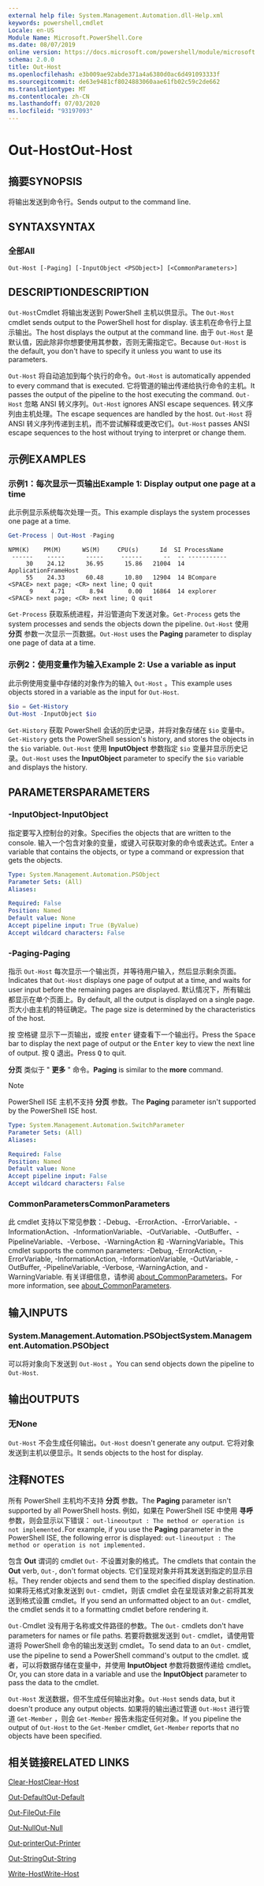 ```yaml
---
external help file: System.Management.Automation.dll-Help.xml
keywords: powershell,cmdlet
Locale: en-US
Module Name: Microsoft.PowerShell.Core
ms.date: 08/07/2019
online version: https://docs.microsoft.com/powershell/module/microsoft.powershell.core/out-host?view=powershell-7&WT.mc_id=ps-gethelp
schema: 2.0.0
title: Out-Host
ms.openlocfilehash: e3b009ae92abde371a4a6380d0ac6d491093333f
ms.sourcegitcommit: de63e9481cf8024883060aae61fb02c59c2de662
ms.translationtype: MT
ms.contentlocale: zh-CN
ms.lasthandoff: 07/03/2020
ms.locfileid: "93197093"
---
```

# <span data-ttu-id="2ebb5-103">Out-Host</span><span class="sxs-lookup"><span data-stu-id="2ebb5-103">Out-Host</span></span>

## <span data-ttu-id="2ebb5-104">摘要</span><span class="sxs-lookup"><span data-stu-id="2ebb5-104">SYNOPSIS</span></span>
<span data-ttu-id="2ebb5-105">将输出发送到命令行。</span><span class="sxs-lookup"><span data-stu-id="2ebb5-105">Sends output to the command line.</span></span>

## <span data-ttu-id="2ebb5-106">SYNTAX</span><span class="sxs-lookup"><span data-stu-id="2ebb5-106">SYNTAX</span></span>

### <span data-ttu-id="2ebb5-107">全部</span><span class="sxs-lookup"><span data-stu-id="2ebb5-107">All</span></span>

```
Out-Host [-Paging] [-InputObject <PSObject>] [<CommonParameters>]
```

## <span data-ttu-id="2ebb5-108">DESCRIPTION</span><span class="sxs-lookup"><span data-stu-id="2ebb5-108">DESCRIPTION</span></span>

<span data-ttu-id="2ebb5-109">`Out-Host`Cmdlet 将输出发送到 PowerShell 主机以供显示。</span><span class="sxs-lookup"><span data-stu-id="2ebb5-109">The `Out-Host` cmdlet sends output to the PowerShell host for display.</span></span> <span data-ttu-id="2ebb5-110">该主机在命令行上显示输出。</span><span class="sxs-lookup"><span data-stu-id="2ebb5-110">The host displays the output at the command line.</span></span> <span data-ttu-id="2ebb5-111">由于 `Out-Host` 是默认值，因此除非你想要使用其参数，否则无需指定它。</span><span class="sxs-lookup"><span data-stu-id="2ebb5-111">Because `Out-Host` is the default, you don't have to specify it unless you want to use its parameters.</span></span>

<span data-ttu-id="2ebb5-112">`Out-Host` 将自动追加到每个执行的命令。</span><span class="sxs-lookup"><span data-stu-id="2ebb5-112">`Out-Host` is automatically appended to every command that is executed.</span></span> <span data-ttu-id="2ebb5-113">它将管道的输出传递给执行命令的主机。</span><span class="sxs-lookup"><span data-stu-id="2ebb5-113">It passes the output of the pipeline to the host executing the command.</span></span> <span data-ttu-id="2ebb5-114">`Out-Host` 忽略 ANSI 转义序列。</span><span class="sxs-lookup"><span data-stu-id="2ebb5-114">`Out-Host` ignores ANSI escape sequences.</span></span> <span data-ttu-id="2ebb5-115">转义序列由主机处理。</span><span class="sxs-lookup"><span data-stu-id="2ebb5-115">The escape sequences are handled by the host.</span></span> <span data-ttu-id="2ebb5-116">`Out-Host` 将 ANSI 转义序列传递到主机，而不尝试解释或更改它们。</span><span class="sxs-lookup"><span data-stu-id="2ebb5-116">`Out-Host` passes ANSI escape sequences to the host without trying to interpret or change them.</span></span>

## <span data-ttu-id="2ebb5-117">示例</span><span class="sxs-lookup"><span data-stu-id="2ebb5-117">EXAMPLES</span></span>

### <span data-ttu-id="2ebb5-118">示例1：每次显示一页输出</span><span class="sxs-lookup"><span data-stu-id="2ebb5-118">Example 1: Display output one page at a time</span></span>

<span data-ttu-id="2ebb5-119">此示例显示系统每次处理一页。</span><span class="sxs-lookup"><span data-stu-id="2ebb5-119">This example displays the system processes one page at a time.</span></span>

```powershell
Get-Process | Out-Host -Paging
```

```Output
NPM(K)    PM(M)      WS(M)     CPU(s)      Id  SI ProcessName
 ------    -----      -----     ------      --  -- -----------
     30    24.12      36.95      15.86   21004  14 ApplicationFrameHost
     55    24.33      60.48      10.80   12904  14 BCompare
<SPACE> next page; <CR> next line; Q quit
      9     4.71       8.94       0.00   16864  14 explorer
<SPACE> next page; <CR> next line; Q quit
```

<span data-ttu-id="2ebb5-120">`Get-Process` 获取系统进程，并沿管道向下发送对象。</span><span class="sxs-lookup"><span data-stu-id="2ebb5-120">`Get-Process` gets the system processes and sends the objects down the pipeline.</span></span> <span data-ttu-id="2ebb5-121">`Out-Host` 使用 **分页** 参数一次显示一页数据。</span><span class="sxs-lookup"><span data-stu-id="2ebb5-121">`Out-Host` uses the **Paging** parameter to display one page of data at a time.</span></span>

### <span data-ttu-id="2ebb5-122">示例2：使用变量作为输入</span><span class="sxs-lookup"><span data-stu-id="2ebb5-122">Example 2: Use a variable as input</span></span>

<span data-ttu-id="2ebb5-123">此示例使用变量中存储的对象作为的输入 `Out-Host` 。</span><span class="sxs-lookup"><span data-stu-id="2ebb5-123">This example uses objects stored in a variable as the input for `Out-Host`.</span></span>

```powershell
$io = Get-History
Out-Host -InputObject $io
```

<span data-ttu-id="2ebb5-124">`Get-History` 获取 PowerShell 会话的历史记录，并将对象存储在 `$io` 变量中。</span><span class="sxs-lookup"><span data-stu-id="2ebb5-124">`Get-History` gets the PowerShell session's history, and stores the objects in the `$io` variable.</span></span>
<span data-ttu-id="2ebb5-125">`Out-Host` 使用 **InputObject** 参数指定 `$io` 变量并显示历史记录。</span><span class="sxs-lookup"><span data-stu-id="2ebb5-125">`Out-Host` uses the **InputObject** parameter to specify the `$io` variable and displays the history.</span></span>

## <span data-ttu-id="2ebb5-126">PARAMETERS</span><span class="sxs-lookup"><span data-stu-id="2ebb5-126">PARAMETERS</span></span>

### <span data-ttu-id="2ebb5-127">-InputObject</span><span class="sxs-lookup"><span data-stu-id="2ebb5-127">-InputObject</span></span>

<span data-ttu-id="2ebb5-128">指定要写入控制台的对象。</span><span class="sxs-lookup"><span data-stu-id="2ebb5-128">Specifies the objects that are written to the console.</span></span> <span data-ttu-id="2ebb5-129">输入一个包含对象的变量，或键入可获取对象的命令或表达式。</span><span class="sxs-lookup"><span data-stu-id="2ebb5-129">Enter a variable that contains the objects, or type a command or expression that gets the objects.</span></span>

```yaml
Type: System.Management.Automation.PSObject
Parameter Sets: (All)
Aliases:

Required: False
Position: Named
Default value: None
Accept pipeline input: True (ByValue)
Accept wildcard characters: False
```

### <span data-ttu-id="2ebb5-130">-Paging</span><span class="sxs-lookup"><span data-stu-id="2ebb5-130">-Paging</span></span>

<span data-ttu-id="2ebb5-131">指示 `Out-Host` 每次显示一个输出页，并等待用户输入，然后显示剩余页面。</span><span class="sxs-lookup"><span data-stu-id="2ebb5-131">Indicates that `Out-Host` displays one page of output at a time, and waits for user input before the remaining pages are displayed.</span></span> <span data-ttu-id="2ebb5-132">默认情况下，所有输出都显示在单个页面上。</span><span class="sxs-lookup"><span data-stu-id="2ebb5-132">By default, all the output is displayed on a single page.</span></span> <span data-ttu-id="2ebb5-133">页大小由主机的特征确定。</span><span class="sxs-lookup"><span data-stu-id="2ebb5-133">The page size is determined by the characteristics of the host.</span></span>

<span data-ttu-id="2ebb5-134">按 <kbd>空格键</kbd> 显示下一页输出，或按 <kbd>enter</kbd> 键查看下一个输出行。</span><span class="sxs-lookup"><span data-stu-id="2ebb5-134">Press the <kbd>Space</kbd> bar to display the next page of output or the <kbd>Enter</kbd> key to view the next line of output.</span></span> <span data-ttu-id="2ebb5-135">按 <kbd>Q</kbd> 退出。</span><span class="sxs-lookup"><span data-stu-id="2ebb5-135">Press <kbd>Q</kbd> to quit.</span></span>

<span data-ttu-id="2ebb5-136">**分页** 类似于 " **更多** " 命令。</span><span class="sxs-lookup"><span data-stu-id="2ebb5-136">**Paging** is similar to the **more** command.</span></span>

> [!NOTE]
> <span data-ttu-id="2ebb5-137">PowerShell ISE 主机不支持 **分页** 参数。</span><span class="sxs-lookup"><span data-stu-id="2ebb5-137">The **Paging** parameter isn't supported by the PowerShell ISE host.</span></span>

```yaml
Type: System.Management.Automation.SwitchParameter
Parameter Sets: (All)
Aliases:

Required: False
Position: Named
Default value: None
Accept pipeline input: False
Accept wildcard characters: False
```

### <span data-ttu-id="2ebb5-138">CommonParameters</span><span class="sxs-lookup"><span data-stu-id="2ebb5-138">CommonParameters</span></span>

<span data-ttu-id="2ebb5-139">此 cmdlet 支持以下常见参数：-Debug、-ErrorAction、-ErrorVariable、-InformationAction、-InformationVariable、-OutVariable、-OutBuffer、-PipelineVariable、-Verbose、-WarningAction 和 -WarningVariable。</span><span class="sxs-lookup"><span data-stu-id="2ebb5-139">This cmdlet supports the common parameters: -Debug, -ErrorAction, -ErrorVariable, -InformationAction, -InformationVariable, -OutVariable, -OutBuffer, -PipelineVariable, -Verbose, -WarningAction, and -WarningVariable.</span></span> <span data-ttu-id="2ebb5-140">有关详细信息，请参阅 [about_CommonParameters](https://go.microsoft.com/fwlink/?LinkID=113216)。</span><span class="sxs-lookup"><span data-stu-id="2ebb5-140">For more information, see [about_CommonParameters](https://go.microsoft.com/fwlink/?LinkID=113216).</span></span>

## <span data-ttu-id="2ebb5-141">输入</span><span class="sxs-lookup"><span data-stu-id="2ebb5-141">INPUTS</span></span>

### <span data-ttu-id="2ebb5-142">System.Management.Automation.PSObject</span><span class="sxs-lookup"><span data-stu-id="2ebb5-142">System.Management.Automation.PSObject</span></span>

<span data-ttu-id="2ebb5-143">可以将对象向下发送到 `Out-Host` 。</span><span class="sxs-lookup"><span data-stu-id="2ebb5-143">You can send objects down the pipeline to `Out-Host`.</span></span>

## <span data-ttu-id="2ebb5-144">输出</span><span class="sxs-lookup"><span data-stu-id="2ebb5-144">OUTPUTS</span></span>

### <span data-ttu-id="2ebb5-145">无</span><span class="sxs-lookup"><span data-stu-id="2ebb5-145">None</span></span>

<span data-ttu-id="2ebb5-146">`Out-Host` 不会生成任何输出。</span><span class="sxs-lookup"><span data-stu-id="2ebb5-146">`Out-Host` doesn't generate any output.</span></span> <span data-ttu-id="2ebb5-147">它将对象发送到主机以便显示。</span><span class="sxs-lookup"><span data-stu-id="2ebb5-147">It sends objects to the host for display.</span></span>

## <span data-ttu-id="2ebb5-148">注释</span><span class="sxs-lookup"><span data-stu-id="2ebb5-148">NOTES</span></span>

<span data-ttu-id="2ebb5-149">所有 PowerShell 主机均不支持 **分页** 参数。</span><span class="sxs-lookup"><span data-stu-id="2ebb5-149">The **Paging** parameter isn't supported by all PowerShell hosts.</span></span> <span data-ttu-id="2ebb5-150">例如，如果在 PowerShell ISE 中使用 **寻呼** 参数，则会显示以下错误： `out-lineoutput : The method or operation is not implemented.`</span><span class="sxs-lookup"><span data-stu-id="2ebb5-150">For example, if you use the **Paging** parameter in the PowerShell ISE, the following error is displayed: `out-lineoutput : The method or operation is not implemented.`</span></span>

<span data-ttu-id="2ebb5-151">包含 **Out** 谓词的 cmdlet `Out-` 不设置对象的格式。</span><span class="sxs-lookup"><span data-stu-id="2ebb5-151">The cmdlets that contain the **Out** verb, `Out-`, don't format objects.</span></span> <span data-ttu-id="2ebb5-152">它们呈现对象并将其发送到指定的显示目标。</span><span class="sxs-lookup"><span data-stu-id="2ebb5-152">They render objects and send them to the specified display destination.</span></span> <span data-ttu-id="2ebb5-153">如果将无格式对象发送到 `Out-` cmdlet，则该 cmdlet 会在呈现该对象之前将其发送到格式设置 cmdlet。</span><span class="sxs-lookup"><span data-stu-id="2ebb5-153">If you send an unformatted object to an `Out-` cmdlet, the cmdlet sends it to a formatting cmdlet before rendering it.</span></span>

<span data-ttu-id="2ebb5-154">`Out-`Cmdlet 没有用于名称或文件路径的参数。</span><span class="sxs-lookup"><span data-stu-id="2ebb5-154">The `Out-` cmdlets don't have parameters for names or file paths.</span></span> <span data-ttu-id="2ebb5-155">若要将数据发送到 `Out-` cmdlet，请使用管道将 PowerShell 命令的输出发送到 cmdlet。</span><span class="sxs-lookup"><span data-stu-id="2ebb5-155">To send data to an `Out-` cmdlet, use the pipeline to send a PowerShell command's output to the cmdlet.</span></span> <span data-ttu-id="2ebb5-156">或者，可以将数据存储在变量中，并使用 **InputObject** 参数将数据传递给 cmdlet。</span><span class="sxs-lookup"><span data-stu-id="2ebb5-156">Or, you can store data in a variable and use the **InputObject** parameter to pass the data to the cmdlet.</span></span>

<span data-ttu-id="2ebb5-157">`Out-Host` 发送数据，但不生成任何输出对象。</span><span class="sxs-lookup"><span data-stu-id="2ebb5-157">`Out-Host` sends data, but it doesn't produce any output objects.</span></span> <span data-ttu-id="2ebb5-158">如果将的输出通过管道 `Out-Host` 进行管道 `Get-Member` ，则会 `Get-Member` 报告未指定任何对象。</span><span class="sxs-lookup"><span data-stu-id="2ebb5-158">If you pipeline the output of `Out-Host` to the `Get-Member` cmdlet, `Get-Member` reports that no objects have been specified.</span></span>

## <span data-ttu-id="2ebb5-159">相关链接</span><span class="sxs-lookup"><span data-stu-id="2ebb5-159">RELATED LINKS</span></span>

[<span data-ttu-id="2ebb5-160">Clear-Host</span><span class="sxs-lookup"><span data-stu-id="2ebb5-160">Clear-Host</span></span>](Clear-Host.md)

[<span data-ttu-id="2ebb5-161">Out-Default</span><span class="sxs-lookup"><span data-stu-id="2ebb5-161">Out-Default</span></span>](Out-Default.md)

[<span data-ttu-id="2ebb5-162">Out-File</span><span class="sxs-lookup"><span data-stu-id="2ebb5-162">Out-File</span></span>](../Microsoft.PowerShell.Utility/Out-File.md)

[<span data-ttu-id="2ebb5-163">Out-Null</span><span class="sxs-lookup"><span data-stu-id="2ebb5-163">Out-Null</span></span>](Out-Null.md)

[<span data-ttu-id="2ebb5-164">Out-printer</span><span class="sxs-lookup"><span data-stu-id="2ebb5-164">Out-Printer</span></span>](../Microsoft.PowerShell.Utility/Out-Printer.md)

[<span data-ttu-id="2ebb5-165">Out-String</span><span class="sxs-lookup"><span data-stu-id="2ebb5-165">Out-String</span></span>](../Microsoft.PowerShell.Utility/Out-String.md)

[<span data-ttu-id="2ebb5-166">Write-Host</span><span class="sxs-lookup"><span data-stu-id="2ebb5-166">Write-Host</span></span>](../Microsoft.PowerShell.Utility/Write-Host.md)

